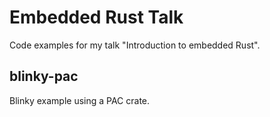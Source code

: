 # Embedded Rust Talk

Code examples for my talk "Introduction to embedded Rust".

## blinky-pac

Blinky example using a PAC crate.